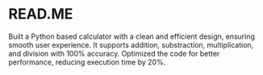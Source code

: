 # READ.ME
Built a Python based calculator with a clean and efficient design, ensuring smooth user experience. It supports addition, substraction, multiplication, and division with 100% accuracy. Optimized the code for better performance, reducing execution time by 20%. 
